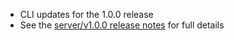 - CLI updates for the 1.0.0 release
- See the [server/v1.0.0 release notes](https://github.com/khulnasoft-lab/gpt4cli/releases/tag/server%2Fv1.0.0) for full details